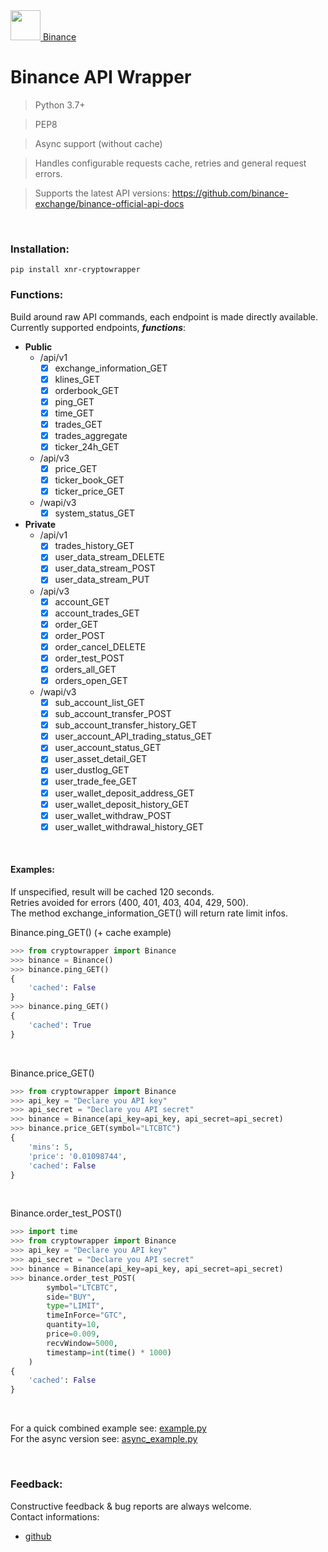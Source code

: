 <a href="https://www.binance.com"> 
  <img src="https://i.postimg.cc/3RgrL9b9/download.jpg" width="48"> Binance
</a>

# Binance API Wrapper

> Python 3.7+<br/>

> PEP8<br/>

> Async support (without cache)<br/>

> Handles configurable requests cache, retries and general request errors.<br/>

> Supports the latest API versions: https://github.com/binance-exchange/binance-official-api-docs

<br/>

### Installation:

`pip install xnr-cryptowrapper` <br/>

### Functions:

Build around raw API commands, each endpoint is made directly available.<br/>
Currently supported endpoints, **_functions_**:<br/>

  * **Public**
    - /api/v1
      * [x] exchange_information_GET
      * [x] klines_GET
      * [x] orderbook_GET
      * [x] ping_GET
      * [x] time_GET
      * [x] trades_GET
      * [x] trades_aggregate
      * [x] ticker_24h_GET
    - /api/v3
      * [x] price_GET
      * [x] ticker_book_GET
      * [x] ticker_price_GET
    - /wapi/v3
      * [x] system_status_GET
  * **Private**
    - /api/v1
      * [x] trades_history_GET
      * [x] user_data_stream_DELETE
      * [x] user_data_stream_POST
      * [x] user_data_stream_PUT
    - /api/v3
      * [x] account_GET
      * [x] account_trades_GET
      * [x] order_GET
      * [x] order_POST
      * [x] order_cancel_DELETE
      * [x] order_test_POST
      * [x] orders_all_GET
      * [x] orders_open_GET
    - /wapi/v3
      * [x] sub_account_list_GET
      * [x] sub_account_transfer_POST
      * [x] sub_account_transfer_history_GET
      * [x] user_account_API_trading_status_GET
      * [x] user_account_status_GET
      * [x] user_asset_detail_GET
      * [x] user_dustlog_GET
      * [x] user_trade_fee_GET
      * [x] user_wallet_deposit_address_GET
      * [x] user_wallet_deposit_history_GET
      * [x] user_wallet_withdraw_POST
      * [x] user_wallet_withdrawal_history_GET

<br/>

#### Examples:

If unspecified, result will be cached 120 seconds.<br/>
Retries avoided for errors (400, 401, 403, 404, 429, 500).<br/>
The method exchange_information_GET() will return rate limit infos.<br/>

Binance.ping_GET() (+ cache example)
```python
>>> from cryptowrapper import Binance
>>> binance = Binance()
>>> binance.ping_GET()
{
    'cached': False
}
>>> binance.ping_GET()
{
    'cached': True
}
```

<br/>

Binance.price_GET()
```python
>>> from cryptowrapper import Binance
>>> api_key = "Declare you API key"
>>> api_secret = "Declare you API secret"
>>> binance = Binance(api_key=api_key, api_secret=api_secret)
>>> binance.price_GET(symbol="LTCBTC")
{
    'mins': 5,
    'price': '0.01098744',
    'cached': False
}
```

<br/>

Binance.order_test_POST()
```python
>>> import time
>>> from cryptowrapper import Binance
>>> api_key = "Declare you API key"
>>> api_secret = "Declare you API secret"
>>> binance = Binance(api_key=api_key, api_secret=api_secret)
>>> binance.order_test_POST(
        symbol="LTCBTC",
        side="BUY",
        type="LIMIT",
        timeInForce="GTC",
        quantity=10,
        price=0.009,
        recvWindow=5000,
        timestamp=int(time() * 1000)
    )
{
    'cached': False
}
```

<br/>

For a quick combined example see: [example.py](/test/example.py)<br/>
For the async version see: [async_example.py](/test/async_example.py)

<br/>

### Feedback:

Constructive feedback & bug reports are always welcome. <br/>
Contact informations:
* <a href="https://github.com/xnr-k"> github </a>
